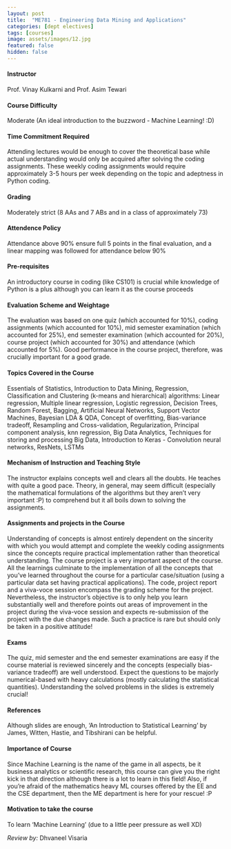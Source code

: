 ```yaml
---
layout: post
title:  "ME781 - Engineering Data Mining and Applications"
categories: [dept electives]
tags: [courses]
image: assets/images/12.jpg
featured: false
hidden: false
---
```


#### Instructor
Prof. Vinay Kulkarni and Prof. Asim Tewari 

#### Course Difficulty
Moderate (An ideal introduction to the buzzword - Machine Learning! :D)

#### Time Commitment Required
Attending lectures would be enough to cover the theoretical base while actual understanding would only be acquired after solving the coding assignments. These weekly coding assignments would require approximately 3-5 hours per week depending on the topic and adeptness in Python coding. 

#### Grading
Moderately strict (8 AAs and 7 ABs and  in a class of approximately 73)

#### Attendence Policy
Attendance above 90% ensure full 5 points in the final evaluation, and a linear mapping was followed for attendance below 90%

#### Pre-requisites
An introductory course in coding (like CS101) is crucial while knowledge of Python is a plus although you can learn it as the course proceeds
 
#### Evaluation Scheme and Weightage
The evaluation was based on one quiz (which accounted for 10%), coding assignments (which accounted for 10%), mid semester examination (which accounted for 25%), end semester examination (which accounted for 20%), course project (which accounted for 30%) and attendance (which accounted for 5%). Good performance in the course project, therefore, was crucially important for a good grade.

#### Topics Covered in the Course
Essentials of Statistics, Introduction to Data Mining, Regression, Classification and Clustering (k-means and hierarchical) algorithms: Linear regression, Multiple linear regression, Logistic regression, Decision Trees, Random Forest, Bagging, Artificial Neural Networks, Support Vector Machines, Bayesian LDA & QDA, Concept of overfitting, Bias-variance tradeoff, Resampling and Cross-validation, Regularization, Principal component analysis, knn regression, Big Data Analytics, Techniques for storing and processing Big Data, Introduction to Keras - Convolution neural networks, ResNets, LSTMs

#### Mechanism of Instruction and Teaching Style
The instructor explains concepts well and clears all the doubts. He teaches with quite a good pace. Theory, in general, may seem difficult (especially the mathematical formulations of the algorithms but they aren’t very important :P) to comprehend but it all boils down to solving the assignments.   

#### Assignments and projects in the Course
Understanding of concepts is almost entirely dependent on the sincerity with which you would attempt and complete the weekly coding assignments since the concepts require practical implementation rather than theoretical understanding. The course project is a very important aspect of the course. All the learnings culminate to the implementation of all the concepts that you’ve learned throughout the course for a particular case/situation (using a particular data set having practical applications). The code, project report and a viva-voce session encompass the grading scheme for the project. Nevertheless, the instructor’s objective is to only help you learn substantially well and therefore points out areas of improvement in the project during the viva-voce session and expects re-submission of the project with the due changes made. Such a practice is rare but should only be taken in a positive attitude!

#### Exams
The quiz, mid semester and the end semester examinations are easy if the course material is reviewed sincerely and the concepts (especially bias-variance tradeoff) are well understood. Expect the questions to be majorly numerical-based with heavy calculations (mostly calculating the statistical quantities). Understanding the solved problems in the slides is extremely crucial!

#### References
Although slides are enough, ‘An Introduction to Statistical Learning’ by James, Witten, Hastie, and Tibshirani can be helpful. 

#### Importance of Course
Since Machine Learning is the name of the game in all aspects, be it business analytics or scientific research, this course can give you the right kick in that direction although there is a lot to learn in this field! Also, if you’re afraid of the mathematics heavy ML courses offered by the EE and the CSE department, then the ME department is here for your rescue! :P

#### Motivation to take the course
To learn ‘Machine Learning’ (due to a little peer pressure as well XD)

*Review by:* Dhvaneel Visaria